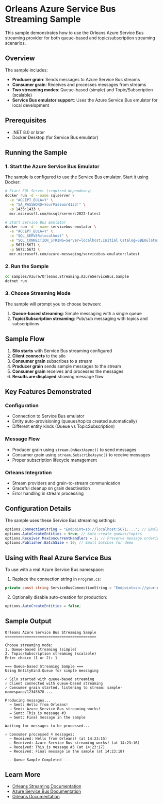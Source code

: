 # Orleans Azure Service Bus Streaming Sample

This sample demonstrates how to use the Orleans Azure Service Bus streaming provider for both queue-based and topic/subscription streaming scenarios.

## Overview

The sample includes:
- **Producer grain**: Sends messages to Azure Service Bus streams
- **Consumer grain**: Receives and processes messages from streams  
- **Two streaming modes**: Queue-based (simple) and Topic/Subscription (scalable)
- **Service Bus emulator support**: Uses the Azure Service Bus emulator for local development

## Prerequisites

- .NET 8.0 or later
- Docker Desktop (for Service Bus emulator)

## Running the Sample

### 1. Start the Azure Service Bus Emulator

The sample is configured to use the Service Bus emulator. Start it using Docker:

```bash
# Start SQL Server (required dependency)
docker run -d --name sqlserver \
  -e "ACCEPT_EULA=Y" \
  -e "SA_PASSWORD=YourPassword123!" \
  -p 1433:1433 \
  mcr.microsoft.com/mssql/server:2022-latest

# Start Service Bus Emulator  
docker run -d --name servicebus-emulator \
  -e "ACCEPT_EULA=Y" \
  -e "SQL_SERVER=localhost" \
  -e "SQL_CONNECTION_STRING=Server=localhost;Initial Catalog=SBEmulator;Persist Security Info=False;User ID=sa;Password=YourPassword123!;TrustServerCertificate=true;" \
  -p 5671:5671 \
  -p 5672:5672 \
  mcr.microsoft.com/azure-messaging/servicebus-emulator:latest
```

### 2. Run the Sample

```bash
cd samples/Azure/Orleans.Streaming.AzureServiceBus.Sample
dotnet run
```

### 3. Choose Streaming Mode

The sample will prompt you to choose between:
1. **Queue-based streaming**: Simple messaging with a single queue
2. **Topic/Subscription streaming**: Pub/sub messaging with topics and subscriptions

## Sample Flow

1. **Silo starts** with Service Bus streaming configured
2. **Client connects** to the silo
3. **Consumer grain** subscribes to a stream
4. **Producer grain** sends sample messages to the stream
5. **Consumer grain** receives and processes the messages
6. **Results are displayed** showing message flow

## Key Features Demonstrated

### Configuration
- Connection to Service Bus emulator
- Entity auto-provisioning (queues/topics created automatically)
- Different entity kinds (Queue vs TopicSubscription)

### Message Flow
- Producer grain using `stream.OnNextAsync()` to send messages
- Consumer grain using `stream.SubscribeAsync()` to receive messages
- Proper subscription lifecycle management

### Orleans Integration
- Stream providers and grain-to-stream communication
- Graceful cleanup on grain deactivation
- Error handling in stream processing

## Configuration Details

The sample uses these Service Bus streaming settings:

```csharp
options.ConnectionString = "Endpoint=sb://localhost:5671;..."; // Emulator
options.AutoCreateEntities = true; // Auto-create queues/topics
options.Receiver.MaxConcurrentHandlers = 1; // Preserve message ordering
options.Publisher.BatchSize = 10; // Small batches for demo
```

## Using with Real Azure Service Bus

To use with a real Azure Service Bus namespace:

1. Replace the connection string in `Program.cs`:
```csharp
private const string ServiceBusConnectionString = "Endpoint=sb://your-namespace.servicebus.windows.net/;SharedAccessKeyName=...;SharedAccessKey=...";
```

2. Optionally disable auto-creation for production:
```csharp
options.AutoCreateEntities = false;
```

## Sample Output

```
Orleans Azure Service Bus Streaming Sample
==========================================

Choose streaming mode:
1. Queue-based streaming (simple)
2. Topic/Subscription streaming (scalable)
Enter choice (1 or 2): 1

=== Queue-based Streaming Sample ===
Using EntityKind.Queue for simple messaging

✓ Silo started with queue-based streaming
✓ Client connected with queue-based streaming
✓ Consumer grain started, listening to stream: sample-namespace/12345678-...

Producing messages...
  → Sent: Hello from Orleans!
  → Sent: Azure Service Bus streaming works!
  → Sent: This is message #3
  → Sent: Final message in the sample

Waiting for messages to be processed...

✓ Consumer processed 4 messages:
  ← Received: Hello from Orleans! (at 14:23:15)
  ← Received: Azure Service Bus streaming works! (at 14:23:16)
  ← Received: This is message #3 (at 14:23:17)
  ← Received: Final message in the sample (at 14:23:18)

--- Queue Sample Completed ---
```

## Learn More

- [Orleans Streaming Documentation](https://learn.microsoft.com/dotnet/orleans/streaming/)
- [Azure Service Bus Documentation](https://docs.microsoft.com/azure/service-bus/)
- [Orleans Documentation](https://learn.microsoft.com/dotnet/orleans/)
